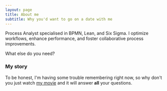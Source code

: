```yaml
---
layout: page
title: About me
subtitle: Why you'd want to go on a date with me
---
```


Process Analyst specialised in BPMN, Lean, and Six Sigma. I optimize workflows, enhance performance, and foster collaborative process improvements.

What else do you need?

### My story

To be honest, I'm having some trouble remembering right now, so why don't you just watch [my movie](https://en.wikipedia.org/wiki/The_Princess_Bride_%28film%29) and it will answer **all** your questions.
